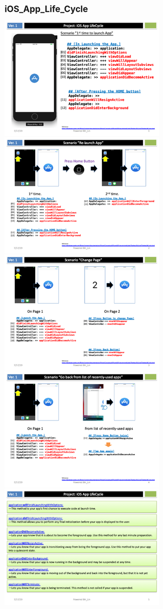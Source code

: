 # iOS_App_Life_Cycle

<img src="./images/Slide1.png" with="auto">
<img src="./images/Slide2.png" with="auto">
<img src="./images/Slide3.png" with="auto">
<img src="./images/Slide4.png" with="auto">
<img src="./images/Slide5.png" with="auto">